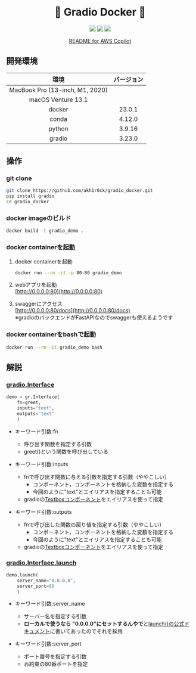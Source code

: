 <h1 align="center"> 🚀 Gradio Docker 🐋</h1>


<p align="center">
    <img src="https://custom-icon-badges.herokuapp.com/badge/license-CC0%201.0-8BB80A.svg?logo=law&logoColor=white">
    <img src="https://img.shields.io/github/last-commit/akh1r0ck/gradio_docker">
    <a href="https://exm3paufiq.us-east-2.awsapprunner.com/">
    <img src="https://img.shields.io/badge/AWS-App%20Runner-orange">
    </a>
</p>

<p align="center">
  <a href="https://github.com/akh1r0ck/gradio_docker/blob/master/README-aws.md">README for AWS Copilot</a>
</p>


## 開発環境

| 環境 | バージョン |
|:-------------:|:-------------:|
| MacBook Pro (13-inch, M1, 2020) | |
| macOS Venture 13.1 | |
| docker | 23.0.1 |
| conda | 4.12.0 |
| python | 3.9.16 |
| gradio | 3.23.0 |


## 操作

### git clone

```bash
git clone https://github.com/akh1r0ck/gradio_docker.git
pip install gradio
cd gradio_docker
```

### docker imageのビルド

```bash
docker build -t gradio_demo .
```

### docker containerを起動

1. docker containerを起動
    ```bash
    docker run --rm -it -p 80:80 gradio_demo
    ```

2. webアプリを起動  
    [http://0.0.0.0:80](http://0.0.0.0:80)

3. swaggerにアクセス  
    [http://0.0.0.0:80/docs](http://0.0.0.0:80/docs)  
    ※gradioのバックエンドがFastAPIなのでswaggerも使えるようです


### docker containerをbashで起動

```bash
docker run --rm -it gradio_demo bash
```

## 解説

### [gradio.Interface](https://www.gradio.app/docs/#interface)

```python
demo = gr.Interface(
    fn=greet,
    inputs="text",
    outputs="text"
    )
```

- キーワード引数:fn
  - 呼び出す関数を指定する引数
  - greet()という関数を呼び出している
- キーワード引数:inputs
  - fnで呼び出す関数に与える引数を指定する引数（ややこしい）
    - コンポーネント，コンポーネントを格納した変数を指定する
    - 今回のように"text"とエイリアスを指定することも可能
  - gradioの[Textboxコンポーネント](https://www.gradio.app/docs/#textbox)をエイリアスを使って指定

- キーワード引数:outputs
  - fnで呼び出した関数の戻り値を指定する引数（ややこしい）
    - コンポーネント，コンポーネントを格納した変数を指定する
    - 今回のように"text"とエイリアスを指定することも可能
  - gradioの[Textboxコンポーネント](https://www.gradio.app/docs/#textbox)をエイリアスを使って指定

### [gradio.Interfaec.launch](https://www.gradio.app/docs/#interface-launch)

```python
demo.launch(
    server_name="0.0.0.0",
    server_port=80
    )
```

- キーワード引数:server_name
  - サーバー名を指定する引数
  - <b>ローカルで使うなら "0.0.0.0"にセットするんやで</b>と[launch()の公式ドキュメント](https://www.gradio.app/docs/#interface-launch-header)に書いてあったのでそれを採用

- キーワード引数:server_port
  - ポート番号を指定する引数  
  - お約束の80番ポートを指定
